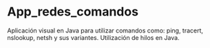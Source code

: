 # App_redes_comandos
Aplicación visual en Java para utilizar comandos como: ping, tracert, nslookup, netsh y sus variantes. Utilización de hilos en Java.  
